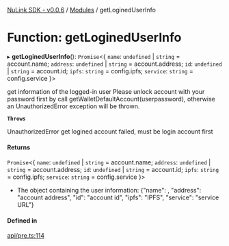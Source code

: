 [NuLink SDK - v0.0.6](../README.md) / [Modules](../modules.md) / getLoginedUserInfo

# Function: getLoginedUserInfo

▸ **getLoginedUserInfo**(): `Promise`<{ `name`: `undefined` \| `string` = account.name; `address`: `undefined` \| `string` = account.address; `id`: `undefined` \| `string` = account.id; `ipfs`: `string` = config.ipfs; `service`: `string` = config.service }\>

get information of the logged-in user
Please unlock account with your password first by call getWalletDefaultAccount(userpassword), otherwise an UnauthorizedError exception will be thrown.

**`Throws`**

UnauthorizedError get logined account failed, must be login account first

#### Returns

`Promise`<{ `name`: `undefined` \| `string` = account.name; `address`: `undefined` \| `string` = account.address; `id`: `undefined` \| `string` = account.id; `ipfs`: `string` = config.ipfs; `service`: `string` = config.service }\>

- The object containing the user information: {"name": , "address": "account address", "id": "account id", "ipfs": "IPFS",  "service": "service URL"}

#### Defined in

[api/pre.ts:114](https://github.com/NuLink-network/nulink-sdk/blob/541ac45/src/api/pre.ts#L114)
